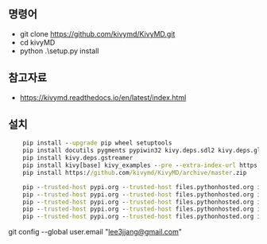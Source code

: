 ## 명령어
* git clone https://github.com/kivymd/KivyMD.git
* cd kivyMD
* python .\setup.py install


## 참고자료
* https://kivymd.readthedocs.io/en/latest/index.html

## 설치

```cmd
    pip install --upgrade pip wheel setuptools
    pip install docutils pygments pypiwin32 kivy.deps.sdl2 kivy.deps.glew
    pip install kivy.deps.gstreamer
    pip install kivy[base] kivy_examples --pre --extra-index-url https://kivy.org/downloads/simple/
    pip install https://github.com/kivymd/KivyMD/archive/master.zip
```

```cmd
    pip --trusted-host pypi.org --trusted-host files.pythonhosted.org install --upgrade pip wheel setuptools
    pip --trusted-host pypi.org --trusted-host files.pythonhosted.org install docutils pygments pypiwin32 kivy.deps.sdl2 kivy.deps.glew
    pip --trusted-host pypi.org --trusted-host files.pythonhosted.org install kivy.deps.gstreamer
    pip --trusted-host pypi.org --trusted-host files.pythonhosted.org install kivy[base] kivy_examples --pre --extra-index-url https://kivy.org/downloads/simple/
    pip --trusted-host pypi.org --trusted-host files.pythonhosted.org install https://github.com/kivymd/KivyMD/archive/master.zip
```
git config --global user.email "lee3jjang@gmail.com"
